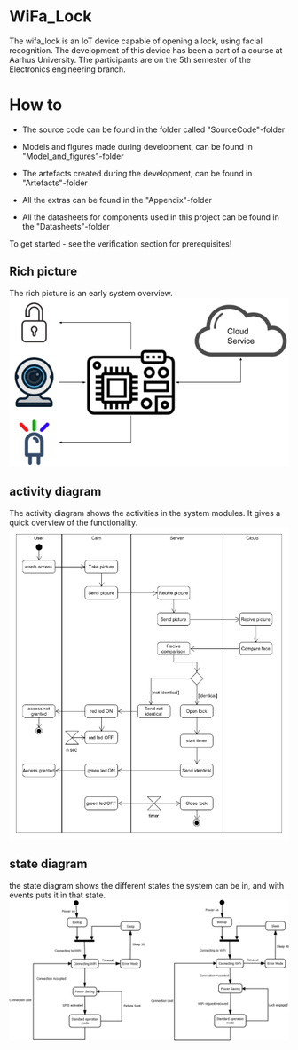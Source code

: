 # WiFa_Lock
The wifa_lock is an IoT device capable of opening a lock, using facial recognition.
The development of this device has been a part of a course at Aarhus University.
The participants are on the 5th semester of the Electronics engineering branch.

# How to
- The source code can be found in the folder called "SourceCode"-folder

- Models and figures made during development, can be found in "Model_and_figures"-folder

- The artefacts created during the development, can be found in "Artefacts"-folder

- All the extras can be found in the "Appendix"-folder

- All the datasheets for components used in this project can be found in the "Datasheets"-folder

To get started - see the verification section for prerequisites!

## Rich picture
The rich picture is an early system overview.  
![GitHub Logo](/Models_and_figures/RichPicture.png)

## activity diagram
The activity diagram shows the activities in the system modules. It gives a quick overview of the functionality.  
![GitHub Logo](/Models_and_figures/activity_diagram.png)

## state diagram
the state diagram shows the different states the system can be in, and with events puts it in that state.  
![GitHub Logo](/Models_and_figures/stateDiagram.png)
